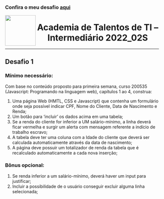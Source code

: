 ### Confira o meu desafio [aqui](https://jbsakuraba-academia-desafio1.netlify.app/)

<img align="left" width="100" height="100" src="https://user-images.githubusercontent.com/116609254/210120701-cc849e4b-06a4-40f6-90c3-dba7f864480e.png">


# <h1 align="center">Academia de Talentos de TI – Intermediário 2022_02S</h1>
---
## Desafio 1
### Mínimo necessário:
Com base no conteúdo proposto para primeira semana, curso 200535 (Javascript: Programando na linguagem web), capítulos 1 ao 4, construa:
1. Uma página Web (HMTL, CSS e Javascript) que contenha um formulário onde seja possível indicar CPF, Nome do Cliente, Data de Nascimento e Renda;
2. Um botão para ‘incluir’ os dados acima em uma tabela;
3. Se a renda do cliente for inferior a UM salário-mínimo, a linha deverá ficar vermelha e surgir um alerta com mensagem referente a indício de trabalho escravo;
4. A tabela deve ter uma coluna com a Idade do cliente que deverá ser calculada automaticamente através da data de nascimento;
5. A página deve possuir um totalizador de renda da tabela que é recalculado automaticamente a cada nova inserção;
### Bônus opcional:
1. Se renda inferior a um salário-mínimo, deverá haver um input para justificar;
2. Incluir a possibilidade de o usuário conseguir excluir alguma linha selecionada;
 
